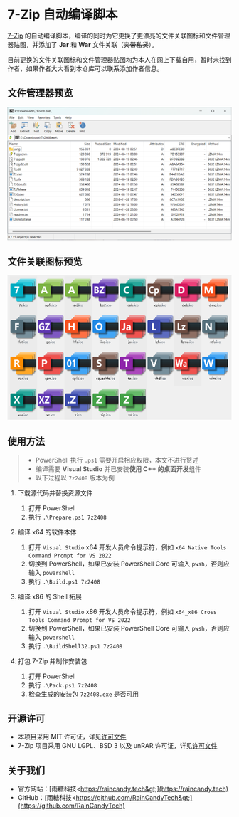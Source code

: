 ﻿# 7-Zip 自动编译脚本

[7-Zip](https://www.7-zip.org/) 的自动编译脚本，编译的同时为它更换了更漂亮的文件关联图标和文件管理器贴图，并添加了 **Jar** 和 **War** 文件关联（~~夹带私货~~）。

目前更换的文件关联图标和文件管理器贴图均为本人在网上下载自用，暂时未找到作者，如果作者大大看到本仓库可以联系添加作者信息。

## 文件管理器预览

![Preview1](Previews/Preview1.png)

## 文件关联图标预览

![Preview1](Previews/Preview2.png)

## 使用方法

> - PowerShell 执行 `.ps1` 需要开启相应权限，本文不进行赘述
> - 编译需要 **Visual Studio** 并已安装**使用 C++ 的桌面开发**组件
> - 以下过程以 `7z2408` 版本为例

1. 下载源代码并替换资源文件

    1. 打开 PowerShell
    2. 执行 `.\Prepare.ps1 7z2408`

2. 编译 x64 的软件本体

    1. 打开 `Visual Studio` x64 开发人员命令提示符，例如 `x64 Native Tools Command Prompt for VS 2022`
    2. 切换到 PowerShell，如果已安装 PowerShell Core 可输入 `pwsh`，否则应输入 `powershell`
    3. 执行 `.\Build.ps1 7z2408`

3. 编译 x86 的 Shell 拓展

    1. 打开 `Visual Studio` x86 开发人员命令提示符，例如 `x64_x86 Cross Tools Command Prompt for VS 2022`
    2. 切换到 PowerShell，如果已安装 PowerShell Core 可输入 `pwsh`，否则应输入 `powershell`
    3. 执行 `.\BuildShell32.ps1 7z2408`

4. 打包 7-Zip 并制作安装包

    1. 打开 PowerShell
    2. 执行 `.\Pack.ps1 7z2408`
    3. 检查生成的安装包 `7z2408.exe` 是否可用

## 开源许可

- 本项目采用 MIT 许可证，详见[许可文件](LICENSE.md)
- 7-Zip 项目采用 GNU LGPL、BSD 3 以及 unRAR 许可证，详见[许可文件](https://www.7-zip.org/license.txt)

## 关于我们

- 官方网站：[雨糖科技&lt;https://raincandy.tech&gt;](https://raincandy.tech)
- GitHub：[雨糖科技&lt;https://github.com/RainCandyTech&gt;](https://github.com/RainCandyTech)
